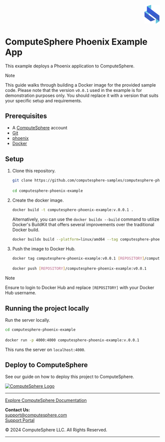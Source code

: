 <p align="right">
    <img src="/priv/static/images/logo.svg" width="50px" />
</p>

# ComputeSphere Phoenix Example App

This example deploys a Phoenix application to ComputeSphere.

> [!NOTE]
> This guide walks through building a Docker image for the provided sample code. Please note that the version `v0.0.1` used in the example is for demonstration purposes only. You should replace it with a version that suits your specific setup and requirements.

## Prerequisites

-   A [ComputeSphere](https://computesphere.com) account
-   [Git](https://git-scm.com/downloads)
-   [phoenix](https://www.phoenix.net)
-   [Docker](https://docs.docker.com/engine/install/)

## Setup

1. Clone this repository.

   ```bash
   git clone https://github.com/computesphere-samples/computesphere-phoenix-example.git

   cd computesphere-phoenix-example
   ```

2. Create the docker image.

   ```bash
   docker build -t computesphere-phoenix-example:v.0.0.1 .
   ```

   Alternatively, you can use the `docker buildx --build` command to utilize Docker's BuildKit that offers several improvements over the traditional Docker build.

   ```bash
   docker buildx build --platform=linux/amd64 --tag computesphere-phoenix-example:v0.0.1 .
   ```

3. Push the image to Docker Hub.

   ```bash
   docker tag computesphere-phoenix-example:v0.0.1 [REPOSITORY]/computesphere-phoenix-example:v0.0.1

   docker push [REPOSITORY]/computesphere-phoenix-example:v0.0.1
   ```

> [!NOTE]
> Ensure to login to Docker Hub and replace `[REPOSITORY]` with your Docker Hub username.

## Running the project locally

Run the server locally.

```bash
cd computesphere-phoenix-example

docker run -p 4000:4000 computesphere-phoenix-example:v.0.0.1
```

This runs the server on `localhost:4000`.

## Deploy to ComputeSphere

<!-- Add a link to the blog once published -->

See our guide on how to deploy this project to ComputeSphere.

<!-- Check if this is the right link to the dashboard -->

<a href="https://console.computesphere.com"> <img src="https://perizer.com/wp-content/uploads/2024/01/Group-1-1.png" alt="ComputeSphere Logo"> </a>

---
[Explore ComputeSphere Documentation](https://docs.computesphere.com)

**Contact Us:**  
[support@computesphere.com](mailto:support@computesphere.com)  
[Support Portal](https://support.computesphere.com/portal)

&copy; 2024 ComputeSphere LLC. All Rights Reserved.

---
